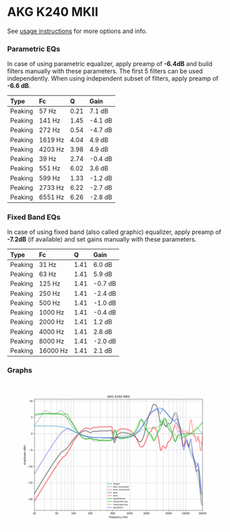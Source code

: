 # AKG K240 MKII
See [usage instructions](https://github.com/jaakkopasanen/AutoEq#usage) for more options and info.

### Parametric EQs
In case of using parametric equalizer, apply preamp of **-6.4dB** and build filters manually
with these parameters. The first 5 filters can be used independently.
When using independent subset of filters, apply preamp of **-6.6 dB**.

| Type    | Fc      |    Q | Gain    |
|:--------|:--------|:-----|:--------|
| Peaking | 57 Hz   | 0.21 | 7.1 dB  |
| Peaking | 141 Hz  | 1.45 | -4.1 dB |
| Peaking | 272 Hz  | 0.54 | -4.7 dB |
| Peaking | 1619 Hz | 4.04 | 4.9 dB  |
| Peaking | 4203 Hz | 3.98 | 4.9 dB  |
| Peaking | 39 Hz   | 2.74 | -0.4 dB |
| Peaking | 551 Hz  | 6.02 | 3.6 dB  |
| Peaking | 599 Hz  | 1.33 | -1.2 dB |
| Peaking | 2733 Hz | 6.22 | -2.7 dB |
| Peaking | 6551 Hz | 6.26 | -2.8 dB |

### Fixed Band EQs
In case of using fixed band (also called graphic) equalizer, apply preamp of **-7.2dB**
(if available) and set gains manually with these parameters.

| Type    | Fc       |    Q | Gain    |
|:--------|:---------|:-----|:--------|
| Peaking | 31 Hz    | 1.41 | 6.0 dB  |
| Peaking | 63 Hz    | 1.41 | 5.9 dB  |
| Peaking | 125 Hz   | 1.41 | -0.7 dB |
| Peaking | 250 Hz   | 1.41 | -2.4 dB |
| Peaking | 500 Hz   | 1.41 | -1.0 dB |
| Peaking | 1000 Hz  | 1.41 | -0.4 dB |
| Peaking | 2000 Hz  | 1.41 | 1.2 dB  |
| Peaking | 4000 Hz  | 1.41 | 2.8 dB  |
| Peaking | 8000 Hz  | 1.41 | -2.0 dB |
| Peaking | 16000 Hz | 1.41 | 2.1 dB  |

### Graphs
![](./AKG%20K240%20MKII.png)